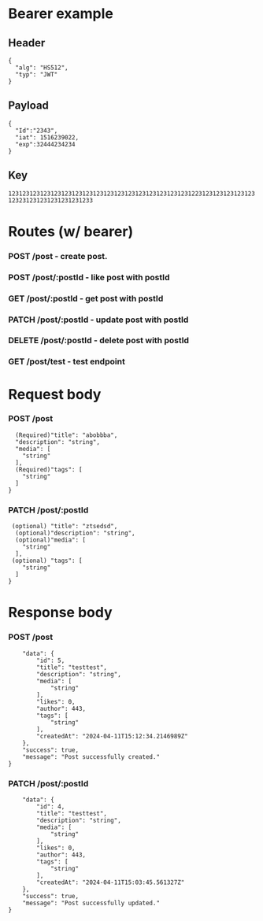 # Bearer example
## Header 
```
{
  "alg": "HS512",
  "typ": "JWT"
}
```
## Payload 
```
{
  "Id":"2343",
  "iat": 1516239022,
  "exp":32444234234
}
```
## Key
```1231231231231231231231231231231231231231231231231231223123123123123123123231231231231231231233```
# Routes (w/ bearer)
### POST /post - create post.
### POST /post/:postId - like post with postId
### GET /post/:postId - get post with postId
### PATCH /post/:postId - update post with postId
### DELETE /post/:postId - delete post with postId
### GET /post/test - test endpoint

# Request body
### POST /post  
```{
  (Required)"title": "abobbba",
  "description": "string",
  "media": [
    "string"
  ],
  (Required)"tags": [
    "string"
  ]
}
```
### PATCH /post/:postId
```{
 (optional) "title": "ztsedsd",
  (optional)"description": "string",
  (optional)"media": [
    "string"
  ],
 (optional) "tags": [
    "string"
  ]
}
```
# Response body
### POST /post 
```{
    "data": {
        "id": 5,
        "title": "testtest",
        "description": "string",
        "media": [
            "string"
        ],
        "likes": 0,
        "author": 443,
        "tags": [
            "string"
        ],
        "createdAt": "2024-04-11T15:12:34.2146989Z"
    },
    "success": true,
    "message": "Post successfully created."
}
```
### PATCH /post/:postId
```{
    "data": {
        "id": 4,
        "title": "testtest",
        "description": "string",
        "media": [
            "string"
        ],
        "likes": 0,
        "author": 443,
        "tags": [
            "string"
        ],
        "createdAt": "2024-04-11T15:03:45.561327Z"
    },
    "success": true,
    "message": "Post successfully updated."
}
```

